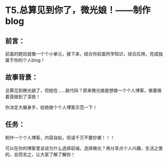 # T5.总算见到你了，微光娘！——制作blog

## **前言：**

前面的题目就像一个个小单元，接下来，结合你前面所学知识，综合应用，完成独属于你的个人blog！

## **故事背景：**

总算见到微光娘了，但她在……敲代码？原来微光娘是想做一个个人博客，做着做着竟做到了深夜！

你决定大展身手，给她做个个人博客示范一下！

## **任务：**

制作一个个人博客，内容自拟，但请千万不要抄袭！！！

可以在你的博客里谈谈为什么选择前端，选择微光？再分享点个人兴趣，生活之类的，总而言之，让大家了解了解你！
